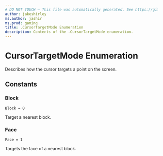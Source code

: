 ```yaml
---
# DO NOT TOUCH — This file was automatically generated. See https://github.com/mojang/minecraftapidocsgenerator to modify descriptions, examples, etc.
author: jakeshirley
ms.author: jashir
ms.prod: gaming
title: .CursorTargetMode Enumeration
description: Contents of the .CursorTargetMode enumeration.
---
```

# CursorTargetMode Enumeration

Describes how the cursor targets a point on the screen.

## Constants
### **Block**
`Block = 0`

Target a nearest block.
### **Face**
`Face = 1`

Targets the face of a nearest block.

